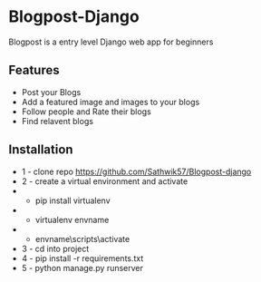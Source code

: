 # Blogpost-Django
Blogpost is a entry level Django web app for beginners 

## Features
- Post your Blogs
- Add a featured image and images to your blogs
- Follow people and Rate their blogs
- Find relavent blogs 
  

## Installation

- 1 - clone repo https://github.com/Sathwik57/Blogpost-django
- 2 - create a virtual environment and activate
- * pip install virtualenv
- * virtualenv envname
- * envname\scripts\activate 
- 3 - cd into project 
- 4 - pip install -r requirements.txt
- 5 - python manage.py runserver
